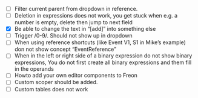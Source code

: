 

- [ ] Filter current parent from dropdown in reference.
- [ ] Deletion in expressions does not work, you get stuck when e.g. a number is empty, delete then jump to next field
- [x] Be able to change the text in “[add]” into something else
- [ ] Trigger /0-9/. Should not show up in dropdown
- [ ] When using reference shortcuts (like Event V1, S1 in Mike’s example) don not show concept “EventReference”
- [ ] When in the left or right side of a binary expression do not show binary expressions, You do not first create all binary expressions and them fill in the operands
- [ ] Howto add your own editor components to Freon
- [ ] Custom scoper should be added.
- [ ] Custom tables does not work
